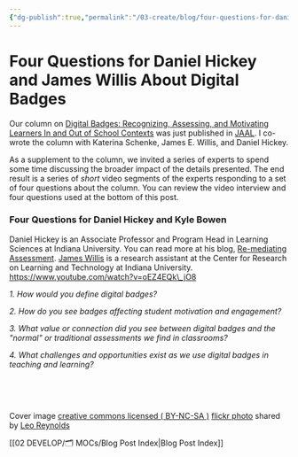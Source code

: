 ```yaml
---
{"dg-publish":true,"permalink":"/03-create/blog/four-questions-for-daniel-hickey-and-james-willis-about-digital-badges/","title":"Four Questions for Daniel Hickey and James Willis About Digital Badges","tags":["badges","jaal"]}
---
```


# Four Questions for Daniel Hickey and James Willis About Digital Badges

Our column on [Digital Badges: Recognizing, Assessing, and Motivating Learners In and Out of School Contexts](http://wiobyrne.com/digital-badges-recognizing-assessing-and-motivating-learners-in-and-out-of-school-contexts/) was just published in [JAAL](http://onlinelibrary.wiley.com/doi/10.1002/jaal.381/abstract). I co-wrote the column with Katerina Schenke, James E. Willis, and Daniel Hickey.

As a supplement to the column, we invited a series of experts to spend some time discussing the broader impact of the details presented. The end result is a series of _short_ video segments of the experts responding to a set of four questions about the column. You can review the video interview and four questions used at the bottom of this post.

### Four Questions for Daniel Hickey and Kyle Bowen

Daniel Hickey is an Associate Professor and Program Head in Learning Sciences at Indiana University. You can read more at his blog, [Re-mediating Assessment](http://remediatingassessment.blogspot.com/). [James Willis](https://twitter.com/willis3james) is a research assistant at the Center for Research on Learning and Technology at Indiana University. https://www.youtube.com/watch?v=oEZ4EQk\_jO8

_1\. How would you define digital badges?_

_2\. How do you see badges affecting student motivation and engagement?_

_3\. What value or connection did you see between digital badges and the "normal" or traditional assessments we find in classrooms?_

_4\. What challenges and opportunities exist as we use digital badges in teaching and learning?_

 

 

Cover image [creative commons licensed ( BY-NC-SA )](http://creativecommons.org/licenses/by-nc-sa/2.0/) [flickr photo](http://flickr.com/photos/lwr/13421955434 "Question Mark") shared by [Leo Reynolds](http://flickr.com/people/lwr)

[[02 DEVELOP/🗂️ MOCs/Blog Post Index\|Blog Post Index]]